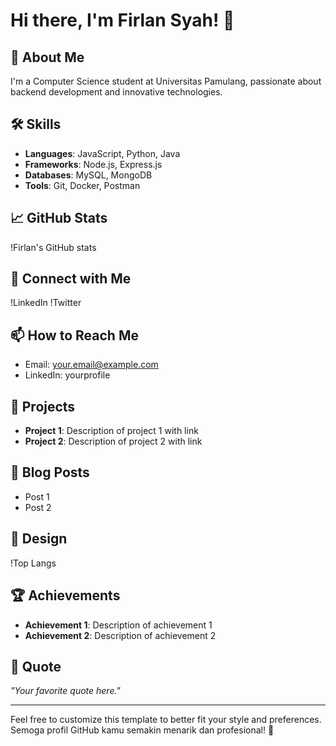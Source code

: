 # Hi there, I'm Firlan Syah! 👋

## 🚀 About Me
I'm a Computer Science student at Universitas Pamulang, passionate about backend development and innovative technologies.

## 🛠 Skills
- **Languages**: JavaScript, Python, Java
- **Frameworks**: Node.js, Express.js
- **Databases**: MySQL, MongoDB
- **Tools**: Git, Docker, Postman

## 📈 GitHub Stats
!Firlan's GitHub stats

## 🔗 Connect with Me
!LinkedIn
!Twitter

## 📫 How to Reach Me
- Email: your.email@example.com
- LinkedIn: yourprofile

## 🌟 Projects
- **Project 1**: Description of project 1 with link
- **Project 2**: Description of project 2 with link

## 📝 Blog Posts
- Post 1
- Post 2

## 🎨 Design
!Top Langs

## 🏆 Achievements
- **Achievement 1**: Description of achievement 1
- **Achievement 2**: Description of achievement 2

## 💬 Quote
_"Your favorite quote here."_

---

Feel free to customize this template to better fit your style and preferences. Semoga profil GitHub kamu semakin menarik dan profesional! 🚀
